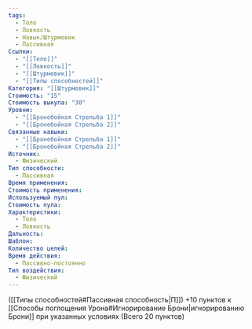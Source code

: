 ```yaml
---
tags:
  - Тело
  - Ловкость
  - Навык/Штурмовик
  - Пассивная
Ссылки:
  - "[[Тело]]"
  - "[[Ловкость]]"
  - "[[Штурмовик]]"
  - "[[Типы способностей]]"
Категория: "[[Штурмовик]]"
Стоимость: "15"
Стоимость выкупа: "30"
Уровни:
  - "[[Бронебойная Стрельба 1]]"
  - "[[Бронебойная Стрельба 2]]"
Связанные навыки:
  - "[[Бронебойная Стрельба 1]]"
  - "[[Бронебойная Стрельба 2]]"
Источник:
  - Физический
Тип способности:
  - Пассивная
Время применения: 
Стоимость применения: 
Используемый пул: 
Стоимость пула: 
Характеристики:
  - Тело
  - Ловкость
Дальность: 
Шаблон: 
Количество целей: 
Время действия:
  - Пассивно-постоянно
Тип воздействия:
  - Физический
---
```

([[Типы способностей#Пассивная способность|П]]) +10 пунктов к [[Способы поглощения Урона#Игнорирование Брони|игнорированию Брони]] при указанных условиях (Всего 20 пунктов)